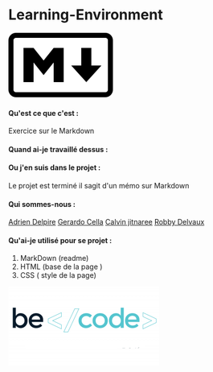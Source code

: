 # Learning-Environment


![Markdown](/assets/markdown.png)

#### Qu'est ce que c'est :

Exercice sur le Markdown 

#### Quand ai-je travaillé dessus :



#### Ou j'en suis dans le projet :

Le projet est terminé il sagit d'un mémo sur Markdown

#### Qui sommes-nous :

[Adrien Delpire]("https://github.com/osimers1")
[Gerardo Cella]("https://github.com/GerardoCella7")
[Calvin jitnaree](https://github.com/Calvin781")
[Robby Delvaux](https://github.com/Delvaux1986) 


#### Qu'ai-je utilisé pour se projet :

1. MarkDown (readme)
2. HTML (base de la page )
3. CSS ( style de la page)

![Becode](/assets/becode.png)